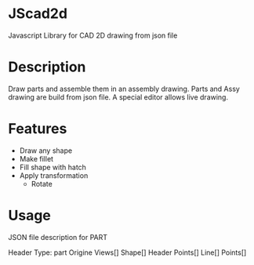 JScad2d
=======

Javascript Library for CAD 2D drawing from json file


Description
=======

Draw parts and assemble them in an assembly drawing. Parts and Assy drawing are build from json file. A special editor allows live drawing.

Features
=======

* Draw any shape
* Make fillet
* Fill shape with hatch
* Apply transformation
  * Rotate

Usage
=======

JSON file description for PART

Header
   Type: part
   Origine
Views[]
  Shape[]
      Header
      Points[]
  Line[]
  Points[]

